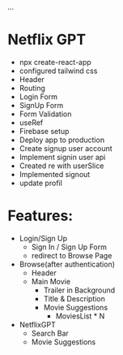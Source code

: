 ...
# Netflix GPT
- npx create-react-app
- configured tailwind css
- Header
- Routing
- Login Form
- SignUp Form
- Form Validation
- useRef
- Firebase setup
- Deploy app to production
- Create signup user account
- Implement signin user api
- Created re with userSlice
- Implemented signout
- update profil

# Features:
- Login/Sign Up
    - Sign In / Sign Up Form
    - redirect to Browse Page
- Browse(after authentication)
    - Header
    - Main Movie
        - Trailer in Background
        - Title & Description
        - Movie Suggestions
            - MoviesList * N
- NetflixGPT
    - Search Bar
    - Movie Suggestions
